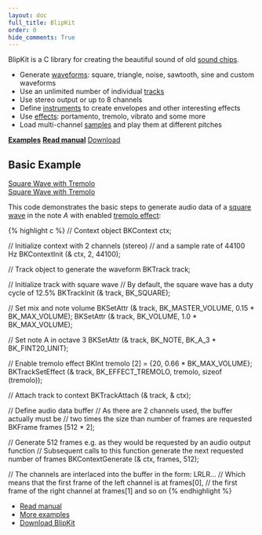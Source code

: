 ```yaml
---
layout: doc
full_title: BlipKit
order: 0
hide_comments: True
---
```


BlipKit is a C library for creating the beautiful sound of old [sound chips](http://en.wikipedia.org/wiki/Chiptune).

* Generate [waveforms](manual/waveforms/): square, triangle, noise, sawtooth, sine and custom waveforms
* Use an unlimited number of individual [tracks](manual/generating-sound/)
* Use stereo output or up to 8 channels
* Define [instruments](manual/instruments/) to create envelopes and other interesting effects
* Use [effects](manual/effects/): portamento, tremolo, vibrato and some more
* Load multi-channel [samples](manual/samples/) and play them at different pitches

<p class="buttons">
	<strong><a href="examples/" class="button">Examples</a></strong>
	<strong><a href="manual/" class="button">Read manual</a></strong>
	<a href="download/" class="button">Download</a>
</p>

## Basic Example

<div class="buttons">
	<div class="player" data-volume="0.7">
		<a href="{{ "/assets/sound/basic/square-wave-with-tremolo.mp3" | prepend: site.baseurl }}" class="button">
			Square Wave with Tremolo
		</a>
		<div class="label"><a href="{{ "/assets/sound/basic/square-wave-with-tremolo.mp3" | prepend: site.baseurl }}">Square Wave with Tremolo</a></div>
	</div>
</div>

This code demonstrates the basic steps to generate audio data of a [square wave](manual/waveforms/#square-wave) in the note *A* with enabled [tremolo effect](manual/effects/#tremolo):

{% highlight c %}
// Context object
BKContext ctx;

// Initialize context with 2 channels (stereo)
// and a sample rate of 44100 Hz
BKContextInit (& ctx, 2, 44100);

// Track object to generate the waveform
BKTrack track;

// Initialize track with square wave
// By default, the square wave has a duty cycle of 12.5%
BKTrackInit (& track, BK_SQUARE);

// Set mix and note volume
BKSetAttr (& track, BK_MASTER_VOLUME, 0.15 * BK_MAX_VOLUME);
BKSetAttr (& track, BK_VOLUME,        1.0 * BK_MAX_VOLUME);

// Set note A in octave 3
BKSetAttr (& track, BK_NOTE, BK_A_3 * BK_FINT20_UNIT);

// Enable tremolo effect
BKInt tremolo [2] = {20, 0.66 * BK_MAX_VOLUME};
BKTrackSetEffect (& track, BK_EFFECT_TREMOLO, tremolo, sizeof (tremolo));

// Attach track to context
BKTrackAttach (& track, & ctx);

// Define audio data buffer
// As there are 2 channels used, the buffer actually must be
// two times the size than number of frames are requested
BKFrame frames [512 * 2];

// Generate 512 frames e.g. as they would be requested by an audio output function
// Subsequent calls to this function generate the next requested number of frames
BKContextGenerate (& ctx, frames, 512);

// The channels are interlaced into the buffer in the form: LRLR...
// Which means that the first frame of the left channel is at frames[0],
// the first frame of the right channel at frames[1] and so on
{% endhighlight %}

- [Read manual](manual/)
- [More examples](examples/)
- [Download BlipKit](download/)
